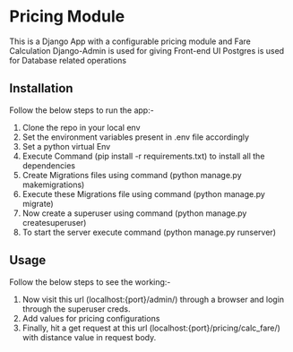 # Pricing Module
This is a Django App with a configurable pricing module and Fare Calculation
Django-Admin is used for giving Front-end UI
Postgres is used for Database related operations

## Installation
Follow the below steps to run the app:-

1. Clone the repo in your local env
2. Set the environment variables present in .env file accordingly
3. Set a python virtual Env
4. Execute Command (pip install -r requirements.txt) to install all the dependencies
5. Create Migrations files using command (python manage.py makemigrations)
6. Execute these Migrations file using command (python manage.py migrate)
7. Now create a superuser using command (python manage.py createsuperuser)
8. To start the server execute command (python manage.py runserver)

## Usage
Follow the below steps to see the working:-

1. Now visit this url (localhost:{port}/admin/) through a browser and login through the superuser creds.
2. Add values for pricing configurations
3. Finally, hit a get request at this url (localhost:{port}/pricing/calc_fare/) with distance value in request body.
